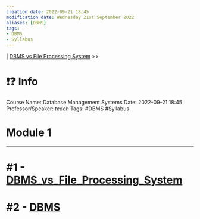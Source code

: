 ```yaml
---
creation date: 2022-09-21 18:45
modification date: Wednesday 21st September 2022
aliases: [DBMS] 
tags: 
- DBMS
- Syllabus
---
```


| [DBMS vs File Processing System](Sem_3/DBMS/Classes_Notes/DBMS_vs_File_Processing_System) >>

# ❗❓ Info
Course Name: Database Management Systems
Date: 2022-09-21 18:45
Professor/Speaker: *teach*
Tags: #DBMS #Syllabus  

# Module 1
---

#  #1 - [DBMS_vs_File_Processing_System](DBMS_vs_File_Processing_System)
#  #2 - [DBMS](DBMS)